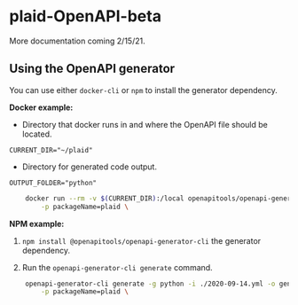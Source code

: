 # plaid-OpenAPI-beta

More documentation coming 2/15/21.

## Using the OpenAPI generator

You can use either `docker-cli` or `npm` to install the generator dependency.

**Docker example:**

- Directory that docker runs in and where the OpenAPI file should be located.

`CURRENT_DIR="~/plaid"`

- Directory for generated code output.

`OUTPUT_FOLDER="python"`

```bash
	docker run --rm -v $(CURRENT_DIR):/local openapitools/openapi-generator-cli:v5.0.0 generate -g python -i local/2020-09-14.yml -o local/$(OUTPUT_FOLDER)/generated-python \
		-p packageName=plaid \
```

**NPM example:**
1. `npm install @openapitools/openapi-generator-cli` the generator dependency.

2. Run the `openapi-generator-cli generate` command.

```bash
	openapi-generator-cli generate -g python -i ./2020-09-14.yml -o generated-python \
		-p packageName=plaid \
```